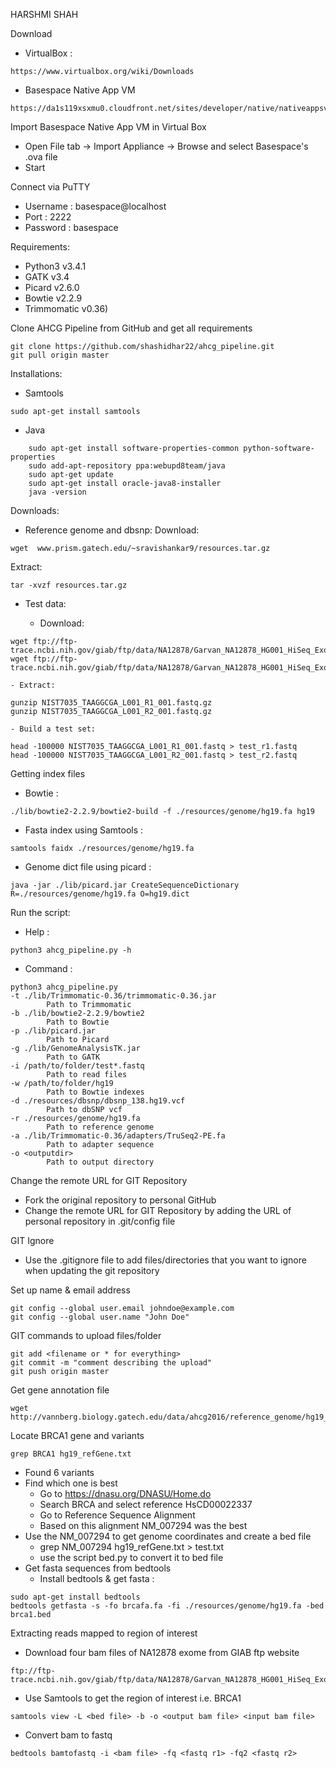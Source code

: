 HARSHMI SHAH

Download 
- VirtualBox :
``` {sh} 
https://www.virtualbox.org/wiki/Downloads 
```
- Basespace Native App VM 
``` {sh} 
https://da1s119xsxmu0.cloudfront.net/sites/developer/native/nativeappsvm/BaseSpace%20Native%20App%20VM%20(phix%20only)%20v9.ova 
```

Import Basespace Native App VM in Virtual Box
- Open File tab -> Import Appliance -> Browse and select Basespace's .ova file
- Start

Connect via PuTTY
- Username : basespace@localhost
- Port : 2222
- Password : basespace

Requirements:
- Python3 v3.4.1
- GATK v3.4
- Picard v2.6.0 
- Bowtie v2.2.9
- Trimmomatic v0.36)

Clone AHCG Pipeline from GitHub and get all requirements
``` {sh}
git clone https://github.com/shashidhar22/ahcg_pipeline.git
git pull origin master 
```

Installations:
- Samtools 
``` {sh} 
sudo apt-get install samtools	
```
- Java
``` {sh}
	sudo apt-get install software-properties-common python-software-properties
	sudo add-apt-repository ppa:webupd8team/java
	sudo apt-get update
	sudo apt-get install oracle-java8-installer
	java -version
```

Downloads:
- Reference genome and dbsnp: 
Download: 
``` {sh}
wget  www.prism.gatech.edu/~sravishankar9/resources.tar.gz
```
Extract: 
``` {sh}
tar -xvzf resources.tar.gz
```

- Test data:

	- Download: 
``` {sh}
wget ftp://ftp-trace.ncbi.nih.gov/giab/ftp/data/NA12878/Garvan_NA12878_HG001_HiSeq_Exome/NIST7035_TAAGGCGA_L001_R1_001.fastq.gz
wget ftp://ftp-trace.ncbi.nih.gov/giab/ftp/data/NA12878/Garvan_NA12878_HG001_HiSeq_Exome/NIST7035_TAAGGCGA_L001_R2_001.fastq.gz
```
	- Extract: 
```{sh}
gunzip NIST7035_TAAGGCGA_L001_R1_001.fastq.gz
gunzip NIST7035_TAAGGCGA_L001_R2_001.fastq.gz
```
	- Build a test set: 
``` {sh}
head -100000 NIST7035_TAAGGCGA_L001_R1_001.fastq > test_r1.fastq
head -100000 NIST7035_TAAGGCGA_L001_R2_001.fastq > test_r2.fastq
```

Getting index files
- Bowtie :
``` {sh}
./lib/bowtie2-2.2.9/bowtie2-build -f ./resources/genome/hg19.fa hg19
```
- Fasta index using Samtools : 
``` {sh}
samtools faidx ./resources/genome/hg19.fa
```
- Genome dict file using picard : 
``` {sh}
java -jar ./lib/picard.jar CreateSequenceDictionary R=./resources/genome/hg19.fa O=hg19.dict 
```

Run the script:
- Help : 
``` {sh}
python3 ahcg_pipeline.py -h
```
- Command :
```{sh}
python3 ahcg_pipeline.py 
-t ./lib/Trimmomatic-0.36/trimmomatic-0.36.jar
		Path to Trimmomatic 
-b ./lib/bowtie2-2.2.9/bowtie2 
		Path to Bowtie
-p ./lib/picard.jar 
		Path to Picard
-g ./lib/GenomeAnalysisTK.jar
		Path to GATK 
-i /path/to/folder/test*.fastq
		Path to read files 
-w /path/to/folder/hg19 
		Path to Bowtie indexes
-d ./resources/dbsnp/dbsnp_138.hg19.vcf
		Path to dbSNP vcf 
-r ./resources/genome/hg19.fa 
		Path to reference genome
-a ./lib/Trimmomatic-0.36/adapters/TruSeq2-PE.fa
		Path to adapter sequence 
-o <outputdir>
		Path to output directory
```

Change the remote URL for GIT Repository
- Fork the original repository to personal GitHub
- Change the remote URL for GIT Repository by adding the URL of personal repository in .git/config file

GIT Ignore
- Use the .gitignore file to add files/directories that you want to ignore when updating the git repository 

Set up name & email address
``` {sh}
git config --global user.email johndoe@example.com
git config --global user.name "John Doe"
```

GIT commands to upload files/folder
``` {sh}
git add <filename or * for everything>
git commit -m "comment describing the upload"
git push origin master
```

Get gene annotation file 
``` {sh}
wget http://vannberg.biology.gatech.edu/data/ahcg2016/reference_genome/hg19_refGene.txt
```

Locate BRCA1 gene and variants
```{sh}
grep BRCA1 hg19_refGene.txt
``` 
- Found 6 variants
- Find which one is best
	- Go to https://dnasu.org/DNASU/Home.do
	- Search BRCA and select reference HsCD00022337
	- Go to Reference Sequence Alignment
	- Based on this alignment NM_007294 was the best 
- Use the NM_007294 to get genome coordinates and create a bed file
	- grep NM_007294 hg19_refGene.txt > test.txt
	- use the script bed.py to convert it to bed file
- Get fasta sequences from bedtools
	- Install bedtools & get fasta :
``` {sh}
sudo apt-get install bedtools
bedtools getfasta -s -fo brcafa.fa -fi ./resources/genome/hg19.fa -bed brca1.bed
```

Extracting reads mapped to region of interest
- Download four bam files of  NA12878 exome from GIAB ftp website
``` {sh}
ftp://ftp-trace.ncbi.nih.gov/giab/ftp/data/NA12878/Garvan_NA12878_HG001_HiSeq_Exome/
```
- Use Samtools to get the region of interest i.e. BRCA1
``` {sh}
samtools view -L <bed file> -b -o <output bam file> <input bam file>
```
- Convert bam to fastq
``` {sh}
bedtools bamtofastq -i <bam file> -fq <fastq r1> -fq2 <fastq r2>
```

